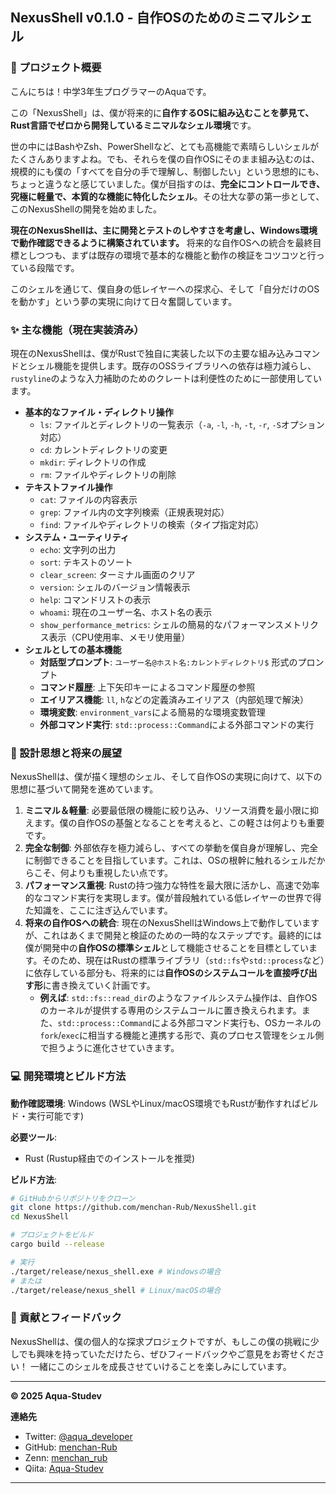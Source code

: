 ﻿## NexusShell v0.1.0 - 自作OSのためのミニマルシェル

[](https://github.com/rust-lang/rust)
[](https://opensource.org/licenses/MIT)
[](https://www.google.com/search?q=https://github.com/menchan-Rub/NexusShell) 
### 🚀 プロジェクト概要

こんにちは！中学3年生プログラマーのAquaです。

この「NexusShell」は、僕が将来的に**自作するOSに組み込むことを夢見て、Rust言語でゼロから開発しているミニマルなシェル環境**です。

世の中にはBashやZsh、PowerShellなど、とても高機能で素晴らしいシェルがたくさんありますよね。でも、それらを僕の自作OSにそのまま組み込むのは、規模的にも僕の「すべてを自分の手で理解し、制御したい」という思想的にも、ちょっと違うなと感じていました。僕が目指すのは、**完全にコントロールでき、究極に軽量で、本質的な機能に特化したシェル**。その壮大な夢の第一歩として、このNexusShellの開発を始めました。

**現在のNexusShellは、主に開発とテストのしやすさを考慮し、Windows環境で動作確認できるように構築されています。** 将来的な自作OSへの統合を最終目標としつつも、まずは既存の環境で基本的な機能と動作の検証をコツコツと行っている段階です。

このシェルを通じて、僕自身の低レイヤーへの探求心、そして「自分だけのOSを動かす」という夢の実現に向けて日々奮闘しています。

### ✨ 主な機能（現在実装済み）

現在のNexusShellは、僕がRustで独自に実装した以下の主要な組み込みコマンドとシェル機能を提供します。既存のOSSライブラリへの依存は極力減らし、`rustyline`のような入力補助のためのクレートは利便性のために一部使用しています。

  * **基本的なファイル・ディレクトリ操作**
      * `ls`: ファイルとディレクトリの一覧表示（`-a`, `-l`, `-h`, `-t`, `-r`, `-S`オプション対応）
      * `cd`: カレントディレクトリの変更
      * `mkdir`: ディレクトリの作成
      * `rm`: ファイルやディレクトリの削除
  * **テキストファイル操作**
      * `cat`: ファイルの内容表示
      * `grep`: ファイル内の文字列検索（正規表現対応）
      * `find`: ファイルやディレクトリの検索（タイプ指定対応）
  * **システム・ユーティリティ**
      * `echo`: 文字列の出力
      * `sort`: テキストのソート
      * `clear_screen`: ターミナル画面のクリア
      * `version`: シェルのバージョン情報表示
      * `help`: コマンドリストの表示
      * `whoami`: 現在のユーザー名、ホスト名の表示
      * `show_performance_metrics`: シェルの簡易的なパフォーマンスメトリクス表示（CPU使用率、メモリ使用量）
  * **シェルとしての基本機能**
      * **対話型プロンプト**: `ユーザー名@ホスト名:カレントディレクトリ$` 形式のプロンプト
      * **コマンド履歴**: 上下矢印キーによるコマンド履歴の参照
      * **エイリアス機能**: `ll`, `h`などの定義済みエイリアス（内部処理で解決）
      * **環境変数**: `environment_vars`による簡易的な環境変数管理
      * **外部コマンド実行**: `std::process::Command`による外部コマンドの実行

### 🎯 設計思想と将来の展望

NexusShellは、僕が描く理想のシェル、そして自作OSの実現に向けて、以下の思想に基づいて開発を進めています。

1.  **ミニマル＆軽量**:
    必要最低限の機能に絞り込み、リソース消費を最小限に抑えます。僕の自作OSの基盤となることを考えると、この軽さは何よりも重要です。
2.  **完全な制御**:
    外部依存を極力減らし、すべての挙動を僕自身が理解し、完全に制御できることを目指しています。これは、OSの根幹に触れるシェルだからこそ、何よりも重視したい点です。
3.  **パフォーマンス重視**:
    Rustの持つ強力な特性を最大限に活かし、高速で効率的なコマンド実行を実現します。僕が普段触れている低レイヤーの世界で得た知識を、ここに注ぎ込んでいます。
4.  **将来の自作OSへの統合**:
    現在のNexusShellはWindows上で動作していますが、これはあくまで開発と検証のための一時的なステップです。最終的には僕が開発中の**自作OSの標準シェル**として機能させることを目標としています。そのため、現在はRustの標準ライブラリ（`std::fs`や`std::process`など）に依存している部分も、将来的には**自作OSのシステムコールを直接呼び出す形**に書き換えていく計画です。
      * **例えば**: `std::fs::read_dir`のようなファイルシステム操作は、自作OSのカーネルが提供する専用のシステムコールに置き換えられます。また、`std::process::Command`による外部コマンド実行も、OSカーネルの`fork`/`exec`に相当する機能と連携する形で、真のプロセス管理をシェル側で担うように進化させていきます。

### 💻 開発環境とビルド方法

**動作確認環境**: Windows (WSLやLinux/macOS環境でもRustが動作すればビルド・実行可能です)

**必要ツール**:

  * Rust (Rustup経由でのインストールを推奨)

**ビルド方法**:

```bash
# GitHubからリポジトリをクローン 
git clone https://github.com/menchan-Rub/NexusShell.git 
cd NexusShell

# プロジェクトをビルド
cargo build --release

# 実行
./target/release/nexus_shell.exe # Windowsの場合
# または
./target/release/nexus_shell # Linux/macOSの場合
```

### 🤝 貢献とフィードバック

NexusShellは、僕の個人的な探求プロジェクトですが、もしこの僕の挑戦に少しでも興味を持っていただけたら、ぜひフィードバックやご意見をお寄せください！
一緒にこのシェルを成長させていけることを楽しみにしています。

-----

**© 2025 Aqua-Studev**

**連絡先**

  * Twitter: [@aqua\_developer](https://x.com/aqua_developer)
  * GitHub: [menchan-Rub](https://github.com/menchan-Rub)
  * Zenn: [menchan_rub](https://zenn.dev/menchan_rub)
  * Qiita:  [Aqua-Studev](https://qiita.com/Aqua-Studev) 

-----
